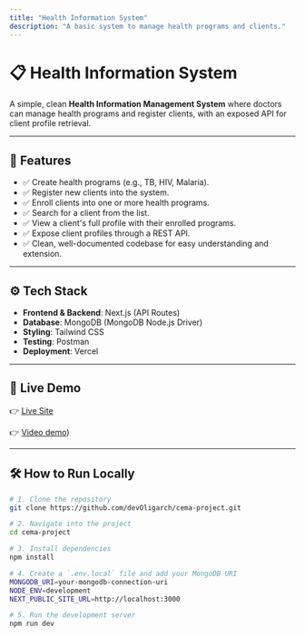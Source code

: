 ```yaml
---
title: "Health Information System"
description: "A basic system to manage health programs and clients."
---
```


# 📋 Health Information System

A simple, clean **Health Information Management System** where doctors can manage health programs and register clients, with an exposed API for client profile retrieval.

---

## 📌 Features

- ✅ Create health programs (e.g., TB, HIV, Malaria).
- ✅ Register new clients into the system.
- ✅ Enroll clients into one or more health programs.
- ✅ Search for a client from the list.
- ✅ View a client's full profile with their enrolled programs.
- ✅ Expose client profiles through a REST API.
- ✅ Clean, well-documented codebase for easy understanding and extension.

---

## ⚙️ Tech Stack

- **Frontend & Backend**: Next.js (API Routes)
- **Database**: MongoDB (MongoDB Node.js Driver)
- **Styling**: Tailwind CSS
- **Testing**: Postman
- **Deployment**: Vercel

---

## 🚀 Live Demo

👉 [Live Site]([https://cema-project.vercel.app](https://cema-project.vercel.app/))

👉 [Video demo]([https://drive.google.com/file/d/1Z_L2BuGfrm9uX8oPHyvaAWEIribNYNSh/view?usp=drivesdk](https://drive.google.com/file/d/1Z_L2BuGfrm9uX8oPHyvaAWEIribNYNSh/view?usp=drivesdk)/))

---

## 🛠️ How to Run Locally

```bash
# 1. Clone the repository
git clone https://github.com/devOligarch/cema-project.git

# 2. Navigate into the project
cd cema-project

# 3. Install dependencies
npm install

# 4. Create a `.env.local` file and add your MongoDB URI
MONGODB_URI=your-mongodb-connection-uri
NODE_ENV=development
NEXT_PUBLIC_SITE_URL=http://localhost:3000

# 5. Run the development server
npm run dev
